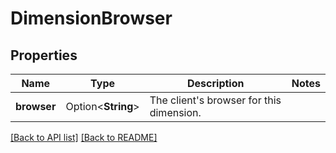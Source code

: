 # DimensionBrowser

## Properties

Name | Type | Description | Notes
------------ | ------------- | ------------- | -------------
**browser** | Option<**String**> | The client's browser for this dimension. | 

[[Back to API list]](../README.md#documentation-for-api-endpoints) [[Back to README]](../README.md)


